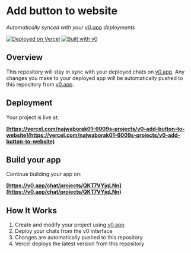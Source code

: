 # Add button to website

*Automatically synced with your [v0.app](https://v0.app) deployments*

[![Deployed on Vercel](https://img.shields.io/badge/Deployed%20on-Vercel-black?style=for-the-badge&logo=vercel)](https://vercel.com/najwaborak01-6009s-projects/v0-add-button-to-website)
[![Built with v0](https://img.shields.io/badge/Built%20with-v0.app-black?style=for-the-badge)](https://v0.app/chat/projects/QKT7VYjqLNn)

## Overview

This repository will stay in sync with your deployed chats on [v0.app](https://v0.app).
Any changes you make to your deployed app will be automatically pushed to this repository from [v0.app](https://v0.app).

## Deployment

Your project is live at:

**[https://vercel.com/najwaborak01-6009s-projects/v0-add-button-to-website](https://vercel.com/najwaborak01-6009s-projects/v0-add-button-to-website)**

## Build your app

Continue building your app on:

**[https://v0.app/chat/projects/QKT7VYjqLNn](https://v0.app/chat/projects/QKT7VYjqLNn)**

## How It Works

1. Create and modify your project using [v0.app](https://v0.app)
2. Deploy your chats from the v0 interface
3. Changes are automatically pushed to this repository
4. Vercel deploys the latest version from this repository